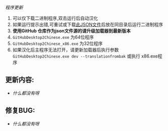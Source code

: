 ﻿
*程序更新*  
1. 可以仅下载二进制程序,双击运行后自动汉化  
2. 如果运行提示出错,可重试或下载[此JSON文件](https://github.com/cngege/GitHubDesktop2Chinese/blob/master/json/localization.json)后放在同目录后运行二进制程序  
3. **使用GitHub 仓库作为json文件源的请升级加载器到最新版本**
4. `GitHubDesktop2Chinese.exe` 为64位程序
5. `GitHubDesktop2Chinese_x86.exe` 为32位程序
6. 如果汉化后主程序无法打开，请更新加载器后执行参数 `GitHubDesktop2Chinese.exe dev --translationfrombak` 或执行 x86.exe程序


## 更新内容:

- _什么都没有呀_

<!--
- 修复之前版本的没有处理 请求Github 301重定向导致 失败的问题
- 默认不启用代理， 可用`-p`参数手动开启
- 考虑到大陆独特的网络环境 可能本地已经使用了GitHub代理，程序关闭SSL证书验证, 后续可能支持通过添加程序参数选项的方式，手动开启证书验证
-->

## 修复BUG:

- _什么都没有呀_
<!-- - 无修复的BUG -->
<!-- - 无 -->